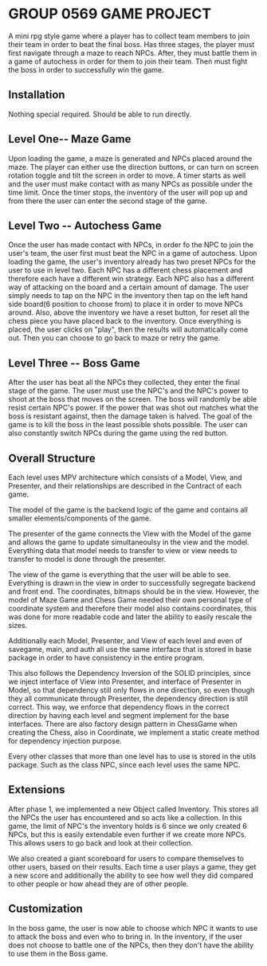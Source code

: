 # GROUP 0569 GAME PROJECT
A mini rpg style game where a player has to collect team members to join their team in order to beat the
final boss. Has three stages, the player must first navigate through a maze to reach NPCs. After, they must
battle them in a game of autochess in order for them to join their team. Then must fight the boss in order
to successfully win the game.

## Installation
Nothing special required. Should be able to run directly.

## Level One-- Maze Game
Upon loading the game, a maze is generated and NPCs placed around the maze. The player can either use the
direction buttons, or can turn on screen rotation toggle and tilt the screen in order to move. A timer starts
as well and the user must make contact with as many NPCs as possible under the time limit. Once the timer
stops, the inventory of the user will pop up and from there the user can enter the second stage of the game.

## Level Two -- Autochess Game
Once the user has made contact with NPCs, in order fo the NPC to join the user's team, the user first must beat
the NPC in a game of autochess. Upon loading the game, the user's inventory already has two preset NPCs for
the user to use in level two. Each NPC has a different chess placement and therefore each have a different win strategy.
Each NPC also has a different way of attacking on the board and a certain amount of damage.
The user simply needs to tap on the NPC in the inventory then tap on the left hand side board(6 position to choose from)
to place it in order to move NPCs around. Also, above the inventory we have a reset button, for reset all the
chess piece you have placed back to the inventory. Once everything is placed, the user clicks on "play",
then the results will automatically come out. Then you can choose to go back to maze or retry the game.

## Level Three -- Boss Game
After the user has beat all the NPCs they collected, they enter the final stage of the game. The user must
use the NPC's and the NPC's power to shoot at the boss that moves on the screen. The boss will randomly be able
resist certain NPC's power. If the power that was shot out matches what the boss is resistant against, then
the damage taken is halved. The goal of the game is to kill the boss in the least possible shots possible.
The user can also constantly switch NPCs during the game using the red button.

## Overall Structure
Each level uses MPV architecture which consists of a Model, View, and Presenter, and their relationships are
described in the Contract of each game.

The model of the game is the backend logic of the game and contains all smaller elements/components of the game.

The presenter of the game connects the View with the Model of the game and allows the game to update simultaneoulsy in
the view and the model. Everything data that model needs to transfer to view or view needs to transfer to model
is done through the presenter.

The view of the game is everything that the user will be able to see. Everything is drawn in the view in order
to successfully segregate backend and front end. The coordinates, bitmaps should be in the view. However,
the model of Maze Game and Chess Game needed their own personal type of coordinate system and therefore their
model also contains coordinates, this was done for more readable code and later the ability to easily rescale
the sizes.

Additionally each Model, Presenter, and View of each level and even of savegame, main, and auth all use
the same interface that is stored in base package in order to have consistency in the entire program.

This also follows the Dependency Inversion of the SOLID principles, since we inject interface of View into Presenter,
and interface of Presenter in Model, so that dependency still only flows in one direction, so even though
they all communicate through Presenter, the dependency direction is still correct. This way, we enforce
that dependency flows in the correct direction by having each level and segment implement for the base interfaces.
There are also factory design pattern in ChessGame when creating the Chess, also in Coordinate, we implement a static
create method for dependency injection purpose.

Every other classes that more than one level has to use is stored in the utils package. Such as the class NPC,
since each level uses the same NPC.

## Extensions
After phase 1, we implemented a new Object called Inventory. This stores all the NPCs the user has encountered and
so acts like a collection. In this game, the limit of NPC's the inventory holds is 6 since we only created
6 NPCs, but this is easily extendable even further if we create more NPCs. This allows users to go back and
look at their collection.

We also created a giant scoreboard for users to compare themselves to other users, based on their results. Each
time a user plays a game, they get a new score and additionally the ability to see how well they did
compared to other people or how ahead they are of other people.

## Customization
In the boss game, the user is now able to choose which NPC it wants to use to attack the boss and even
who to bring in. In the inventory, if the user does not choose to battle one of the NPCs, then they
don't have the ability to use them in the Boss game.




